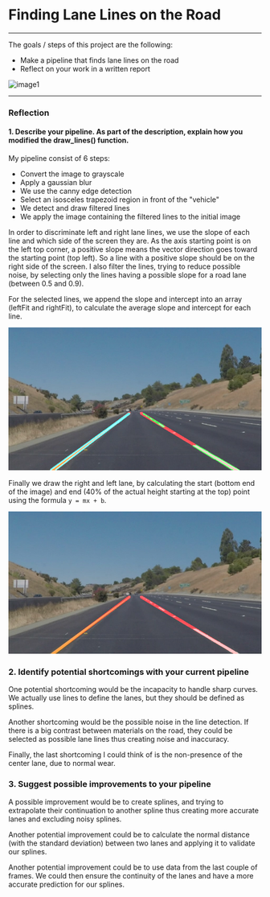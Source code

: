 # **Finding Lane Lines on the Road**

---

The goals / steps of this project are the following:
* Make a pipeline that finds lane lines on the road
* Reflect on your work in a written report


[//]: # (Image References)

![image1](./examples/grayscale.jpg "grayscale")

---

### Reflection

#### 1. Describe your pipeline. As part of the description, explain how you modified the draw_lines() function.

My pipeline consist of 6 steps:
  * Convert the image to grayscale
  * Apply a gaussian blur
  * We use the canny edge detection
  * Select an  isosceles trapezoid region in front of the "vehicle"
  * We detect and draw filtered lines
  * We apply the image containing the filtered lines to the initial image

In order to discriminate left and right lane lines, we use the slope of each line and which side of the screen they are.
As the axis starting point is on the left top corner, a positive slope means the vector direction goes toward the starting point (top left). So a line with a positive slope should be on the right side of the screen.
I also filter the lines, trying to reduce possible noise, by selecting only the lines having a possible slope for a road lane (between 0.5 and 0.9).

For the selected lines, we append the slope and intercept into an array (leftFit and rightFit), to calculate the average slope and intercept for each line.


![image2](./test_images_output/2-image_1.png "Image containing the filtered lines and the draw lane")


Finally we draw the right and left lane, by calculating the start (bottom end of the image) and end (40% of the actual height starting at the top) point using the formula `y = mx + b`.


![image1](./test_images_output/image_1.png "Final image")

### 2. Identify potential shortcomings with your current pipeline

One potential shortcoming would be the incapacity to handle sharp curves. We actually use lines to define the lanes, but they should be defined as splines.

Another shortcoming would be the possible noise in the line detection. If there is a big contrast between materials on the road, they could be selected as possible lane lines thus creating noise and inaccuracy.

Finally, the last shortcoming I could think of is the non-presence of the center lane, due to normal wear.


### 3. Suggest possible improvements to your pipeline

A possible improvement would be to create splines, and trying to extrapolate their continuation to another spline thus creating more accurate lanes and excluding noisy splines.

Another potential improvement could be to calculate the normal distance (with the standard deviation) between two lanes and applying it to validate our splines.

Another potential improvement could be to use data from the last couple of frames. We could then ensure the continuity of the lanes and have a more accurate prediction for our splines.
